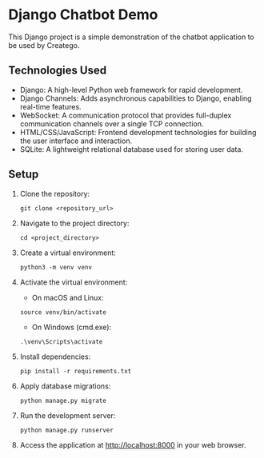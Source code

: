 # Django Chatbot Demo

This Django project is a simple demonstration of the chatbot application to be used by Creatego.

## Technologies Used

- Django: A high-level Python web framework for rapid development.
- Django Channels: Adds asynchronous capabilities to Django, enabling real-time features.
- WebSocket: A communication protocol that provides full-duplex communication channels over a single TCP connection.
- HTML/CSS/JavaScript: Frontend development technologies for building the user interface and interaction.
- SQLite: A lightweight relational database used for storing user data.

## Setup

1. Clone the repository:

    ```
    git clone <repository_url>
    ```

2. Navigate to the project directory:

    ```
    cd <project_directory>
    ```

3. Create a virtual environment:

    ```
    python3 -m venv venv
    ```

4. Activate the virtual environment:

    - On macOS and Linux:

    ```
    source venv/bin/activate
    ```

    - On Windows (cmd.exe):

    ```
    .\venv\Scripts\activate
    ```

5. Install dependencies:

    ```
    pip install -r requirements.txt
    ```

6. Apply database migrations:

    ```
    python manage.py migrate
    ```

7. Run the development server:

    ```
    python manage.py runserver
    ```

8. Access the application at [http://localhost:8000](http://localhost:8000) in your web browser.

